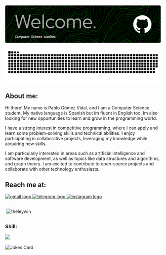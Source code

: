 
![Header](./header.png)


<picture>
  <source media="(prefers-color-scheme: dark)" srcset="https://raw.githubusercontent.com/platane/platane/output/github-contribution-grid-snake-dark.svg">
  <source media="(prefers-color-scheme: light)" srcset="https://raw.githubusercontent.com/platane/platane/output/github-contribution-grid-snake.svg">
  <img alt="github contribution grid snake animation" src="https://raw.githubusercontent.com/platane/platane/output/github-contribution-grid-snake.svg">
</picture>

## About me:
<p align="left">
Hi there! My name is Pablo Gómez Vidal, and I am a Computer Science student. My native language is Spanish but Im fluent in English too, Im also looking for new opportunities to learn and grow in the programming world.
</p>  
<p align="left">
I have a strong interest in competitive programming, where I can apply and learn some problem-solving skills and technical abilities. I enjoy participating in collaborative projects, leveraging my knowledge while acquiring new skills. 
</p>  
<p align="left">
I am particularly interested in areas such as artificial intelligence and software development, as well as topics like data structures and algorithms, and graph theory.
I am excited to contribute to open-source projects and collaborate with other technology enthusiasts.
</p>

## Reach me at: 

 <a href="mailto:pgv2022@icloud.com" target="_blank">
    <img src="https://raw.githubusercontent.com/maurodesouza/profile-readme-generator/master/src/assets/icons/social/gmail/default.svg" width="52" height="40" alt="gmail logo"  />
  </a><a href="https://web.telegram.org/k/#@soy_pavlo" target="_blank">
    <img src="https://raw.githubusercontent.com/maurodesouza/profile-readme-generator/master/src/assets/icons/social/telegram/default.svg" width="52" height="40" alt="telegram logo"  />
  </a><a href="https://www.instagram.com/pablo____gv?igsh=MWp1dmszY3pxeXRndg%3D%3D&utm_source=qr" target="_blank">
    <img src="https://raw.githubusercontent.com/maurodesouza/profile-readme-generator/master/src/assets/icons/social/instagram/default.svg" width="52" height="40" alt="instagram logo"  />
  </a>

##
<p>&nbsp;<img align="center" src="https://github-readme-stats.vercel.app/api?username=theleywin&show_icons=true&locale=en" alt="theleywin" /></p>


##

<p>
<h3 align="left">Skill:</h3>
<p align="left">
  <a href="https://skillicons.dev">
    <img src="https://skillicons.dev/icons?i=cs,cpp,c,py,css,html,js," />
  </a>



  ![Jokes Card](https://readme-jokes.vercel.app/api)


